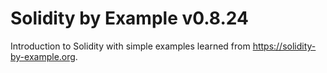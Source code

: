 # Solidity by Example v0.8.24

Introduction to Solidity with simple examples learned from https://solidity-by-example.org.
